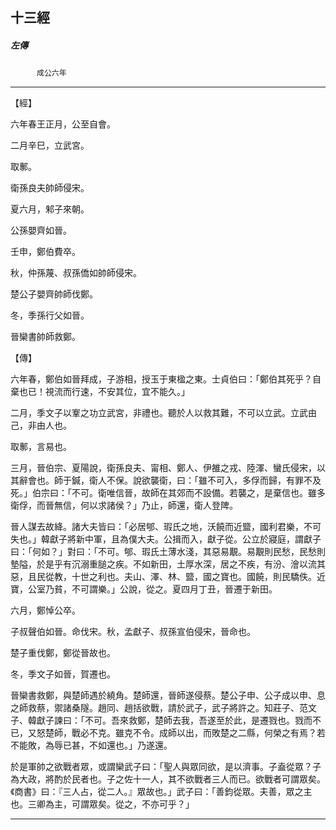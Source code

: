 

## 十三經

##### 左傳
　　　`成公六年`

* * *

【經】

六年春王正月，公至自會。

二月辛巳，立武宮。

取鄟。

衛孫良夫帥師侵宋。

夏六月，邾子來朝。

公孫嬰齊如晉。

壬申，鄭伯費卒。

秋，仲孫蔑、叔孫僑如帥師侵宋。

楚公子嬰齊帥師伐鄭。

冬，季孫行父如晉。

晉欒書帥師救鄭。

【傳】

六年春，鄭伯如晉拜成，子游相，授玉于東楹之東。士貞伯曰：「鄭伯其死乎？自棄也已！視流而行速，不安其位，宜不能久。」

二月，季文子以鞌之功立武宮，非禮也。聽於人以救其難，不可以立武。立武由己，非由人也。

取鄟，言易也。

三月，晉伯宗、夏陽說，衛孫良夫、甯相、鄭人、伊雒之戎、陸渾、蠻氏侵宋，以其辭會也。師于鍼，衛人不保。說欲襲衛，曰：「雖不可入，多俘而歸，有罪不及死。」伯宗曰：「不可。衛唯信晉，故師在其郊而不設備。若襲之，是棄信也。雖多衛俘，而晉無信，何以求諸侯？」乃止，師還，衛人登陴。

晉人謀去故絳。諸大夫皆曰：「必居郇、瑕氏之地，沃饒而近盬，國利君樂，不可失也。」韓獻子將新中軍，且為僕大夫。公揖而入，獻子從。公立於寢庭，謂獻子曰：「何如？」對曰：「不可。郇、瑕氏土薄水淺，其惡易覯。易覯則民愁，民愁則墊隘，於是乎有沉溺重膇之疾。不如新田，土厚水深，居之不疾，有汾、澮以流其惡，且民從教，十世之利也。夫山、澤、林、盬，國之寶也。國饒，則民驕佚。近寶，公室乃貧，不可謂樂。」公說，從之。夏四月丁丑，晉遷于新田。

六月，鄭悼公卒。

子叔聲伯如晉。命伐宋。秋，孟獻子、叔孫宣伯侵宋，晉命也。

楚子重伐鄭，鄭從晉故也。

冬，季文子如晉，賀遷也。

晉欒書救鄭，與楚師遇於繞角。楚師還，晉師遂侵蔡。楚公子申、公子成以申、息之師救蔡，禦諸桑隧。趙同、趙括欲戰，請於武子，武子將許之。知莊子、范文子、韓獻子諫曰：「不可。吾來救鄭，楚師去我，吾遂至於此，是遷戮也。戮而不已，又怒楚師，戰必不克。雖克不令。成師以出，而敗楚之二縣，何榮之有焉？若不能敗，為辱已甚，不如還也。」乃遂還。

於是軍帥之欲戰者眾，或謂欒武子曰：「聖人與眾同欲，是以濟事。子盍從眾？子為大政，將酌於民者也。子之佐十一人，其不欲戰者三人而已。欲戰者可謂眾矣。《商書》曰：『三人占，從二人。』眾故也。」武子曰：「善鈞從眾。夫善，眾之主也。三卿為主，可謂眾矣。從之，不亦可乎？」

* * *

